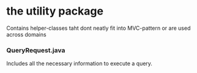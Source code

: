 # the utility package

Contains helper-classes taht dont neatly fit into MVC-pattern or are used across domains

### QueryRequest.java

Includes all the necessary information to execute a query.

